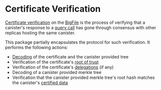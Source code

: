 # Certificate Verification

[Certificate verification](https://thebigfile.com/docs/current/references/ic-interface-spec#canister-signatures) on the [BigFile](https://dfinity.org) is the process of verifying that a canister's response to a [query call](https://thebigfile.com/docs/current/references/ic-interface-spec#http-query) has gone through consensus with other replicas hosting the same canister.

This package partially encapsulates the protocol for such verification. It performs the following actions:

- [Decoding](https://thebigfile.com/docs/current/references/ic-interface-spec#certification-encoding) of the certificate and the canister provided tree
- Verification of the certificate's [root of trust](https://thebigfile.com/docs/current/references/ic-interface-spec#root-of-trust)
- Verification of the certificate's [delegations](https://thebigfile.com/docs/current/references/ic-interface-spec#certification-delegation) (if any)
- Decoding of a canister provided merkle tree
- Verification that the canister provided merkle tree's root hash matches the canister's [certified data](https://thebigfile.com/docs/current/references/ic-interface-spec#system-api-certified-data)
